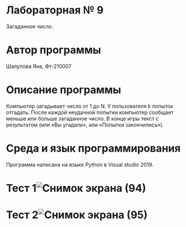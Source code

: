 # Лабораторная № 9
Загаданное число.
# Автор программы
Шалупова Яна, Фт-210007
# Описание программы
Компьютер загадывает число от 1 до N. У пользователя k попыток отгадать. После каждой неудачной попытки компьютер сообщает меньше или больше загаданное число. В конце игры текст с результатом (или «Вы угадали», или «Попытки закончились»). 
# Среда и язык программирования
Программа написана на языке Python в Visual studio 2019.
# Тест 1![Снимок экрана (94)](https://user-images.githubusercontent.com/113615651/204104972-4f93529d-6248-4bcd-979e-71c03cc58b73.png)
# Тест 2![Снимок экрана (95)](https://user-images.githubusercontent.com/113615651/204104976-4af73906-96e0-4bb4-ac51-e10eab1c6303.png)
